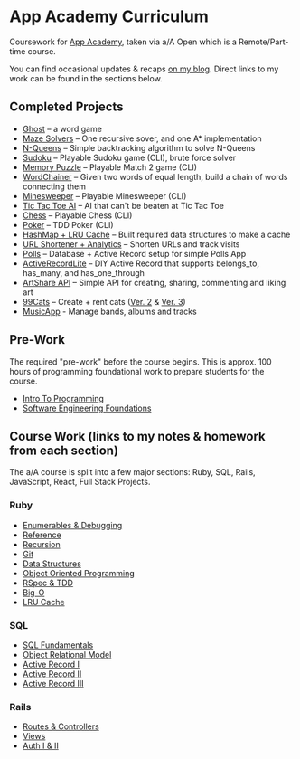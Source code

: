 # App Academy Curriculum
Coursework for [App Academy](https://www.appacademy.io/immersive/curriculum?location=san-francisco), taken via a/A Open which is a Remote/Part-time course.

You can find occasional updates & recaps [on my blog](https://mattramos.com/blog). Direct links to my work can be found in the sections below.

## Completed Projects
* [Ghost](https://github.com/mttrms/app-academy/tree/master/Ruby/Enumberables%20%26%20Debugging/ghost_project) – a word game
* [Maze Solvers](https://github.com/mttrms/app-academy/tree/master/Ruby/Enumberables%20%26%20Debugging/maze_project) – One recursive sover, and one A* implementation
* [N-Queens](https://github.com/mttrms/app-academy/tree/master/Ruby/Enumberables%20%26%20Debugging/n_queens_project) – Simple backtracking algorithm to solve N-Queens 
* [Sudoku](https://github.com/mttrms/app-academy/tree/master/Ruby/Reference/sudoku) – Playable Sudoku game (CLI), brute force solver
* [Memory Puzzle](https://github.com/mttrms/app-academy/tree/master/Ruby/Reference/memory_puzzle) – Playable Match 2 game (CLI)
* [WordChainer](https://github.com/mttrms/app-academy/tree/master/Ruby/Recursion/word_chains) – Given two words of equal length, build a chain of words connecting them
* [Minesweeper](https://github.com/mttrms/app-academy/tree/master/Ruby/Git/minesweeper) – Playable Minesweeper (CLI)
* [Tic Tac Toe AI](https://github.com/mttrms/app-academy/tree/master/Ruby/Data%20Structures/Tic%20Tac%20Toe%20AI) – AI that can't be beaten at Tic Tac Toe
* [Chess](https://github.com/mttrms/app-academy/tree/master/Ruby/Object%20Oriented%20Programming/chess) – Playable Chess (CLI)
* [Poker](https://github.com/mttrms/app-academy/tree/master/Ruby/RSpec%20%26%20TDD/poker) – TDD Poker (CLI)
* [HashMap + LRU Cache](https://github.com/mttrms/app-academy/tree/master/Ruby/LRU%20Cache/MyHashMap) – Built required data structures to make a cache
* [URL Shortener + Analytics](https://github.com/mttrms/app-academy/tree/master/SQL/Active%20Record%20I/URLShortener) – Shorten URLs and track visits
* [Polls](https://github.com/mttrms/app-academy/tree/master/SQL/Active%20Record%20II/polls_app) – Database + Active Record setup for simple Polls App
* [ActiveRecordLite](https://github.com/mttrms/app-academy/tree/master/SQL/Active%20Record%20III/ActiveRecordLite) – DIY Active Record that supports belongs_to, has_many, and has_one_through
* [ArtShare API](https://github.com/mttrms/app-academy/tree/master/Rails/Routes%20and%20Controllers/art_share) – Simple API for creating, sharing, commenting and liking art
* [99Cats](https://github.com/mttrms/app-academy/tree/master/Rails/Rails%20Auth/ninety_nine_cats_pt_2) – Create + rent cats ([Ver. 2](https://github.com/mttrms/app-academy/tree/master/Rails/Rails%20Auth/ninety_nine_cats_pt_2) & [Ver. 3](https://github.com/mttrms/app-academy/tree/master/Rails/Rails%20Auth/ninety_nine_cats_pt_3))
* [MusicApp](https://github.com/mttrms/app-academy/tree/master/Rails/Rails%20Auth/music_app) - Manage bands, albums and tracks

## Pre-Work
The required "pre-work" before the course begins. This is approx. 100 hours of programming foundational work to prepare students for the course.
* [Intro To Programming](https://github.com/mttrms/app-academy/tree/master/Intro%20To%20Programming)
* [Software Engineering Foundations](https://github.com/mttrms/app-academy/tree/master/Software%20Engineering%20Foundations)

## Course Work (links to my notes & homework from each section)
The a/A course is split into a few major sections: Ruby, SQL, Rails, JavaScript, React, Full Stack Projects.

### Ruby
* [Enumerables & Debugging](https://github.com/mttrms/app-academy/tree/master/Ruby/Enumberables%20%26%20Debugging)
* [Reference](https://github.com/mttrms/app-academy/tree/master/Ruby/Reference)
* [Recursion](https://github.com/mttrms/app-academy/tree/master/Ruby/Recursion)
* [Git](https://github.com/mttrms/app-academy/tree/master/Ruby/Git)
* [Data Structures](https://github.com/mttrms/app-academy/tree/master/Ruby/Data%20Structures)
* [Object Oriented Programming](https://github.com/mttrms/app-academy/tree/master/Ruby/Object%20Oriented%20Programming)
* [RSpec & TDD](https://github.com/mttrms/app-academy/tree/master/Ruby/RSpec%20%26%20TDD)
* [Big-O](https://github.com/mttrms/app-academy/tree/master/Ruby/Big-O)
* [LRU Cache](https://github.com/mttrms/app-academy/tree/master/Ruby/LRU%20Cache)

### SQL
* [SQL Fundamentals](https://github.com/mttrms/app-academy/tree/master/SQL/Fundamentals)
* [Object Relational Model](https://github.com/mttrms/app-academy/tree/master/SQL/Object%20Relational%20Model)
* [Active Record I](https://github.com/mttrms/app-academy/tree/master/SQL/Active%20Record%20I)
* [Active Record II](https://github.com/mttrms/app-academy/tree/master/SQL/Active%20Record%20II)
* [Active Record III](https://github.com/mttrms/app-academy/tree/master/SQL/Active%20Record%20III)

### Rails
* [Routes & Controllers](https://github.com/mttrms/app-academy/tree/master/Rails/Routes%20and%20Controllers)
* [Views](https://github.com/mttrms/app-academy/tree/master/Rails/Rails%20Views)
* [Auth I & II](https://github.com/mttrms/app-academy/tree/master/Rails/Rails%20Auth)
